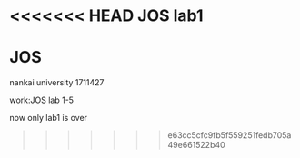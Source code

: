 <<<<<<< HEAD
JOS lab1
=======
# JOS
nankai university 1711427

work:JOS lab 1-5

now only lab1 is over
>>>>>>> e63cc5cfc9fb5f559251fedb705a49e661522b40
